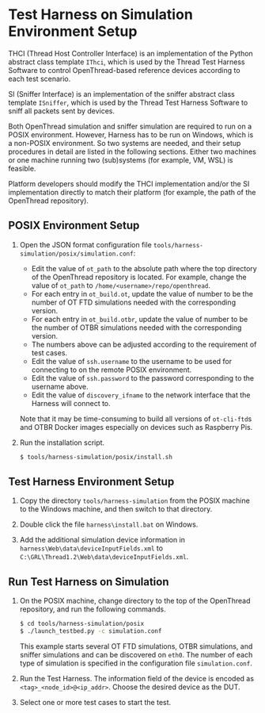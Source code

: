 # Test Harness on Simulation Environment Setup

THCI (Thread Host Controller Interface) is an implementation of the Python abstract class template `IThci`, which is used by the Thread Test Harness Software to control OpenThread-based reference devices according to each test scenario.

SI (Sniffer Interface) is an implementation of the sniffer abstract class template `ISniffer`, which is used by the Thread Test Harness Software to sniff all packets sent by devices.

Both OpenThread simulation and sniffer simulation are required to run on a POSIX environment. However, Harness has to be run on Windows, which is a non-POSIX environment. So two systems are needed, and their setup procedures in detail are listed in the following sections. Either two machines or one machine running two (sub)systems (for example, VM, WSL) is feasible.

Platform developers should modify the THCI implementation and/or the SI implementation directly to match their platform (for example, the path of the OpenThread repository).

## POSIX Environment Setup

1. Open the JSON format configuration file `tools/harness-simulation/posix/simulation.conf`:

   - Edit the value of `ot_path` to the absolute path where the top directory of the OpenThread repository is located. For example, change the value of `ot_path` to `/home/<username>/repo/openthread`.
   - For each entry in `ot_build.ot`, update the value of number to be the number of OT FTD simulations needed with the corresponding version.
   - For each entry in `ot_build.otbr`, update the value of number to be the number of OTBR simulations needed with the corresponding version.
   - The numbers above can be adjusted according to the requirement of test cases.
   - Edit the value of `ssh.username` to the username to be used for connecting to on the remote POSIX environment.
   - Edit the value of `ssh.password` to the password corresponding to the username above.
   - Edit the value of `discovery_ifname` to the network interface that the Harness will connect to.

   Note that it may be time-consuming to build all versions of `ot-cli-ftd`s and OTBR Docker images especially on devices such as Raspberry Pis.

2. Run the installation script.

   ```bash
   $ tools/harness-simulation/posix/install.sh
   ```

## Test Harness Environment Setup

1. Copy the directory `tools/harness-simulation` from the POSIX machine to the Windows machine, and then switch to that directory.

2. Double click the file `harness\install.bat` on Windows.

3. Add the additional simulation device information in `harness\Web\data\deviceInputFields.xml` to `C:\GRL\Thread1.2\Web\data\deviceInputFields.xml`.

## Run Test Harness on Simulation

1. On the POSIX machine, change directory to the top of the OpenThread repository, and run the following commands.

   ```bash
   $ cd tools/harness-simulation/posix
   $ ./launch_testbed.py -c simulation.conf
   ```

   This example starts several OT FTD simulations, OTBR simulations, and sniffer simulations and can be discovered on `eth0`. The number of each type of simulation is specified in the configuration file `simulation.conf`.

2. Run the Test Harness. The information field of the device is encoded as `<tag>_<node_id>@<ip_addr>`. Choose the desired device as the DUT.

3. Select one or more test cases to start the test.
